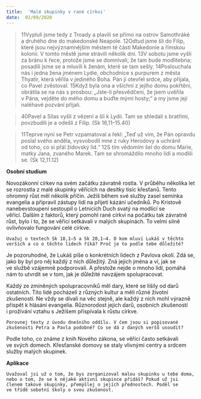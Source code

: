 ```yaml
---
title:  'Malé skupinky v rané církvi'
date:  02/09/2020
---
```


> <p></p>
> 11Vypluli jsme tedy z Troady a plavili se přímo na ostrov Samothráké a druhého dne do makedonské Neapole. 12Odtud jsme šli do Filip, které jsou nejvýznamnějším městem té části Makedonie a římskou kolonií. V tomto městě jsme strávili několik dní. 13V sobotu jsme vyšli za bránu k řece, protože jsme se domnívali, že tam bude modlitebna; posadili jsme se a mluvili k ženám, které se tam sešly. 14Poslouchala nás i jedna žena jménem Lydie, obchodnice s purpurem z města Thyatir, která věřila v jediného Boha. Pán jí otevřel srdce, aby přijala, co Pavel zvěstoval. 15Když byla ona a všichni z jejího domu pokřtěni, obrátila se na nás s prosbou: „Jste-li přesvědčeni, že jsem uvěřila v Pána, vejděte do mého domu a buďte mými hosty;“ a my jsme její naléhavé pozvání přijali.

> <p></p>
> 40Pavel a Silas vyšli z vězení a šli k Lydii. Tam se shledali s bratřími, povzbudili je a odešli z Filip. (Sk 16,11–15.40)

> <p></p>
> 11Teprve nyní se Petr vzpamatoval a řekl: „Teď už vím, že Pán opravdu poslal svého anděla, vysvobodil mne z ruky Herodovy a uchránil od toho, co si přál židovský lid.“ 12S tím vědomím šel do domu Marie, matky Jana, zvaného Marek. Tam se shromáždilo mnoho lidí a modlili se. (Sk 12,11.12)

**Osobní studium**

Novozákonní církev na svém začátku závratně rostla. V průběhu několika let se rozrostla z malé skupinky věřících na desítky tisíc křesťanů. Tento ohromný růst měl několik příčin. Ježíš během své služby zasel semínka evangelia a připravil zástupy lidí na přijetí kázání učedníků. Po Kristově nanebevstoupení sestoupil o Letnicích Duch svatý na modlící se věřící. Dalším z faktorů, který pomohl rané církvi na počátku tak závratně růst, bylo i to, že se věřící setkávali v malých skupinách. To velmi silně ovlivňovalo fungování celé církve.

`Uvažuj o textech Sk 18,1–5 a Sk 20,1–4. O kom mluví Lukáš v těchto verších a co o těchto lidech říká? Proč je to podle tebe důležité?`

Je pozoruhodné, že Lukáš píše o konkrétních lidech z Pavlova okolí. Zdá se, jako by byl pro něj každý z nich důležitý. Zná jejich jména a ví, jak se ve službě vzájemně podporovali. A přestože nejde o mnoho lidí, pomáhá nám to utvrdit se v tom, jak je důležité navzájem spolupracovat.

Každý ze zmíněných spolupracovníků měl dary, které se lišily od darů ostatních. Tito lidé pocházeli z různých kultur a měli různé životní zkušenosti. Ne vždy se dívali na věc stejně, ale každý z nich mohl výrazně přispět k hlásání evangelia. Různorodost jejich darů, osobních zkušeností i prožívání vztahu s Ježíšem přispívala k růstu církve.

`Porovnej texty z úvodu dnešního oddílu. V čem jsou si popisované zkušenosti Petra a Pavla podobné? Co se dá z daných veršů usoudit?`

Podle toho, co známe z knih Nového zákona, se věřící často setkávali ve svých domech. Křesťanské domovy se staly vlivnými centry a srdcem služby malých skupinek.

**Aplikace**

`Uvažoval jsi už o tom, že bys zorganizoval malou skupinku u tebe doma, nebo o tom, že se k nějaké aktivní skupince přidáš? Pokud už jsi členem takové skupinky, přemýšlej o jejích přednostech. Poděl se ve třídě sobotní školy o svou zkušenost.`